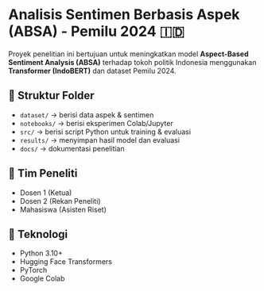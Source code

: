 # Analisis Sentimen Berbasis Aspek (ABSA) - Pemilu 2024 🇮🇩

Proyek penelitian ini bertujuan untuk meningkatkan model **Aspect-Based Sentiment Analysis (ABSA)**
terhadap tokoh politik Indonesia menggunakan **Transformer (IndoBERT)** dan dataset Pemilu 2024.

## 📁 Struktur Folder
- `dataset/` → berisi data aspek & sentimen
- `notebooks/` → berisi eksperimen Colab/Jupyter
- `src/` → berisi script Python untuk training & evaluasi
- `results/` → menyimpan hasil model dan evaluasi
- `docs/` → dokumentasi penelitian

## 👥 Tim Peneliti
- Dosen 1 (Ketua)
- Dosen 2 (Rekan Peneliti)
- Mahasiswa (Asisten Riset)

## 🚀 Teknologi
- Python 3.10+
- Hugging Face Transformers
- PyTorch
- Google Colab
